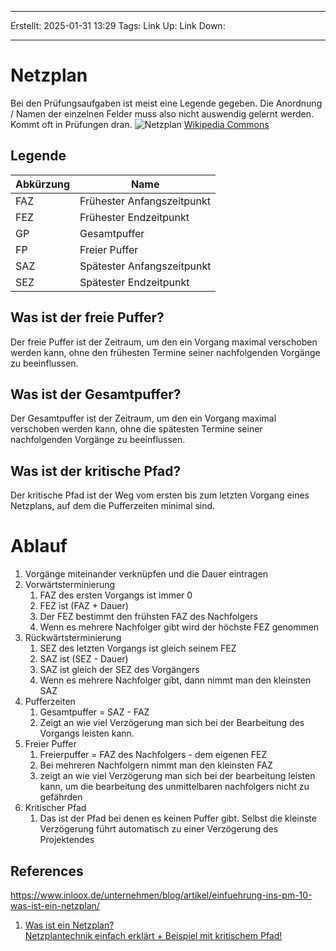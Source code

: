 
--- 
Erstellt: 2025-01-31    13:29 
Tags: 
Link Up: 
Link Down:

--- 
# Netzplan
Bei den Prüfungsaufgaben ist meist eine Legende gegeben. Die Anordnung / Namen der einzelnen Felder muss also nicht auswendig gelernt werden. Kommt oft in Prüfungen dran.
![Netzplan](https://fachinformatikerpruefungsvorbereitung.de/abschlusspr%C3%BCfungteil1/projektmanagement/netzplan/Netzplan.png) [Wikipedia Commons](https://de.wikipedia.org/wiki/Datei:NetzplanBsp.png#file)

## Legende[](https://fachinformatikerpruefungsvorbereitung.de/abschlusspr%C3%BCfungteil1/projektmanagement/netzplan/#legende)

|Abkürzung|Name|
|---|---|
|FAZ|Frühester Anfangszeitpunkt|
|FEZ|Frühester Endzeitpunkt|
|GP|Gesamtpuffer|
|FP|Freier Puffer|
|SAZ|Spätester Anfangszeitpunkt|
|SEZ|Spätester Endzeitpunkt|

## Was ist der freie Puffer?
Der freie Puffer ist der Zeitraum, um den ein Vorgang maximal verschoben werden kann, ohne den frühesten Termine seiner nachfolgenden Vorgänge zu beeinflussen.

## Was ist der Gesamtpuffer?
Der Gesamtpuffer ist der Zeitraum, um den ein Vorgang maximal verschoben werden kann, ohne die spätesten Termine seiner nachfolgenden Vorgänge zu beeinflussen.

## Was ist der kritische Pfad?
Der kritische Pfad ist der Weg vom ersten bis zum letzten Vorgang eines Netzplans, auf dem die Pufferzeiten minimal sind.


# Ablauf
1. Vorgänge miteinander verknüpfen und die Dauer eintragen
2. Vorwärtsterminierung
	1. FAZ des ersten Vorgangs ist immer 0
	2. FEZ ist (FAZ + Dauer)
	3. Der FEZ bestimmt den frühsten FAZ des Nachfolgers
	4. Wenn es mehrere Nachfolger gibt wird der höchste FEZ genommen
3. Rückwärtsterminierung
	1. SEZ des letzten Vorgangs ist gleich seinem FEZ
	2. SAZ ist (SEZ - Dauer)
	3. SAZ ist gleich der SEZ des Vorgängers
	4. Wenn es mehrere Nachfolger gibt, dann nimmt man den kleinsten SAZ
4. Pufferzeiten
	1. Gesamtpuffer = SAZ - FAZ
	2. Zeigt an wie viel Verzögerung man sich bei der Bearbeitung des Vorgangs leisten kann.
5. Freier Puffer
	1. Freierpuffer = FAZ des Nachfolgers - dem eigenen FEZ
	2. Bei mehreren Nachfolgern nimmt man den kleinsten FAZ
	3. zeigt an wie viel Verzögerung man sich bei der bearbeitung leisten kann, um die bearbeitung des unmittelbaren nachfolgers nicht zu gefährden
6. Kritischer Pfad
	1. Das ist der Pfad bei denen es keinen Puffer gibt. Selbst die kleinste Verzögerung führt automatisch zu einer Verzögerung des Projektendes

## References
https://www.inloox.de/unternehmen/blog/artikel/einfuehrung-ins-pm-10-was-ist-ein-netzplan/
1. [Was ist ein Netzplan?](https://www.inloox.de/projektmanagement-glossar/netzplan/)  
[Netzplantechnik einfach erklärt + Beispiel mit kritischem Pfad!](https://www.youtube.com/watch?v=OfrfVY-eYQY)
